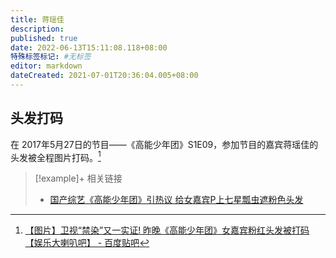 ```yaml
---
title: 蒋瑶佳
description:
published: true
date: 2022-06-13T15:11:08.118+08:00
特殊标签标记: #无标签
editor: markdown
dateCreated: 2021-07-01T20:36:04.005+08:00
---
```


## 头发打码

在 2017年5月27日的节目——《高能少年团》S1E09，参加节目的嘉宾蒋瑶佳的头发被全程图片打码。[^5137193011]

[^5137193011]: [【图片】卫视“禁染”又一实证! 昨晚《高能少年团》女嘉宾粉红头发被打码【娱乐大喇叭吧】 - 百度贴吧](https://web.archive.org/web/20210701102651/https://tieba.baidu.com/p/5137193011)

> [!example]+ 相关链接
> + [国产综艺《高能少年团》引热议 给女嘉宾P上七星瓢虫遮粉色头发](https://archive.is/Q27DX "https://www.guancha.cn/Celebrity/2017_05_29_410676.shtml")
